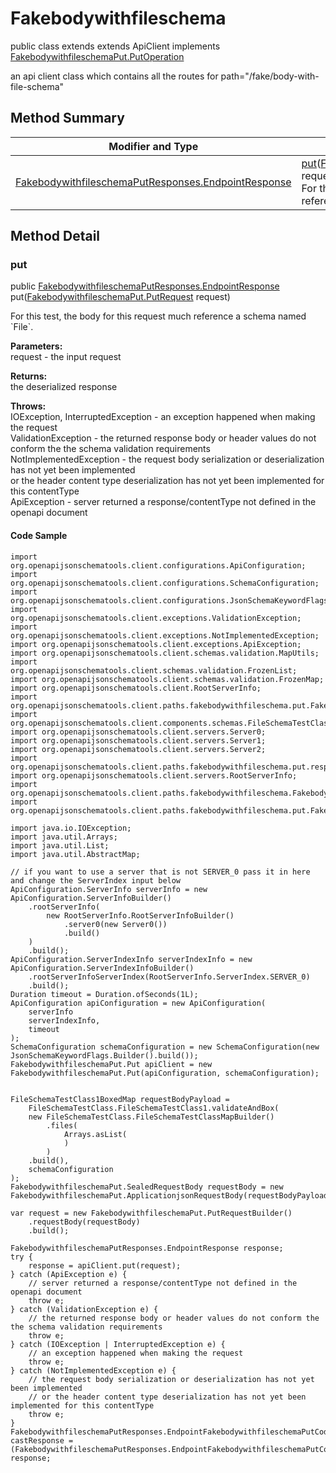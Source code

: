 # Fakebodywithfileschema

public class  extends extends ApiClient implements
[FakebodywithfileschemaPut.PutOperation](../../paths/fakebodywithfileschema/FakebodywithfileschemaPut.md#putoperation)

an api client class which contains all the routes for path="/fake/body-with-file-schema"

## Method Summary
| Modifier and Type | Method and Description |
| ----------------- | ---------------------- |
| [FakebodywithfileschemaPutResponses.EndpointResponse](../../paths/fakebodywithfileschema/put/FakebodywithfileschemaPutResponses.md#endpointresponse) | [put](#put)([FakebodywithfileschemaPut.PutRequest](../../paths/fakebodywithfileschema/FakebodywithfileschemaPut#putrequest) request)<br>For this test, the body for this request much reference a schema named &#x60;File&#x60;. |

## Method Detail

### put
public [FakebodywithfileschemaPutResponses.EndpointResponse](../../paths/fakebodywithfileschema/put/FakebodywithfileschemaPutResponses.md#endpointresponse) put([FakebodywithfileschemaPut.PutRequest](../../paths/fakebodywithfileschema/FakebodywithfileschemaPut#putrequest) request)

For this test, the body for this request much reference a schema named &#x60;File&#x60;.

**Parameters:**<br>
request - the input request

**Returns:**<br>
the deserialized response

**Throws:**<br>
IOException, InterruptedException - an exception happened when making the request<br>
ValidationException - the returned response body or header values do not conform the the schema validation requirements<br>
NotImplementedException - the request body serialization or deserialization has not yet been implemented<br>
                          or the header content type deserialization has not yet been implemented for this contentType<br>
ApiException - server returned a response/contentType not defined in the openapi document<br>

#### Code Sample
```
import org.openapijsonschematools.client.configurations.ApiConfiguration;
import org.openapijsonschematools.client.configurations.SchemaConfiguration;
import org.openapijsonschematools.client.configurations.JsonSchemaKeywordFlags;
import org.openapijsonschematools.client.exceptions.ValidationException;
import org.openapijsonschematools.client.exceptions.NotImplementedException;
import org.openapijsonschematools.client.exceptions.ApiException;
import org.openapijsonschematools.client.schemas.validation.MapUtils;
import org.openapijsonschematools.client.schemas.validation.FrozenList;
import org.openapijsonschematools.client.schemas.validation.FrozenMap;
import org.openapijsonschematools.client.RootServerInfo;
import org.openapijsonschematools.client.paths.fakebodywithfileschema.put.FakebodywithfileschemaPutRequestBody;
import org.openapijsonschematools.client.components.schemas.FileSchemaTestClass;
import org.openapijsonschematools.client.servers.Server0;
import org.openapijsonschematools.client.servers.Server1;
import org.openapijsonschematools.client.servers.Server2;
import org.openapijsonschematools.client.paths.fakebodywithfileschema.put.responses.FakebodywithfileschemaPutCode200Response;
import org.openapijsonschematools.client.servers.RootServerInfo;
import org.openapijsonschematools.client.paths.fakebodywithfileschema.FakebodywithfileschemaPut;
import org.openapijsonschematools.client.paths.fakebodywithfileschema.put.FakebodywithfileschemaPutResponses;

import java.io.IOException;
import java.util.Arrays;
import java.util.List;
import java.util.AbstractMap;

// if you want to use a server that is not SERVER_0 pass it in here and change the ServerIndex input below
ApiConfiguration.ServerInfo serverInfo = new ApiConfiguration.ServerInfoBuilder()
    .rootServerInfo(
        new RootServerInfo.RootServerInfoBuilder()
            .server0(new Server0())
            .build()
    )
    .build();
ApiConfiguration.ServerIndexInfo serverIndexInfo = new ApiConfiguration.ServerIndexInfoBuilder()
    .rootServerInfoServerIndex(RootServerInfo.ServerIndex.SERVER_0)
    .build();
Duration timeout = Duration.ofSeconds(1L);
ApiConfiguration apiConfiguration = new ApiConfiguration(
    serverInfo
    serverIndexInfo,
    timeout
);
SchemaConfiguration schemaConfiguration = new SchemaConfiguration(new JsonSchemaKeywordFlags.Builder().build());
FakebodywithfileschemaPut.Put apiClient = new FakebodywithfileschemaPut.Put(apiConfiguration, schemaConfiguration);


FileSchemaTestClass1BoxedMap requestBodyPayload =
    FileSchemaTestClass.FileSchemaTestClass1.validateAndBox(
    new FileSchemaTestClass.FileSchemaTestClassMapBuilder()
        .files(
            Arrays.asList(
            )
        )
    .build(),
    schemaConfiguration
);
FakebodywithfileschemaPut.SealedRequestBody requestBody = new FakebodywithfileschemaPut.ApplicationjsonRequestBody(requestBodyPayload);

var request = new FakebodywithfileschemaPut.PutRequestBuilder()
    .requestBody(requestBody)
    .build();

FakebodywithfileschemaPutResponses.EndpointResponse response;
try {
    response = apiClient.put(request);
} catch (ApiException e) {
    // server returned a response/contentType not defined in the openapi document
    throw e;
} catch (ValidationException e) {
    // the returned response body or header values do not conform the the schema validation requirements
    throw e;
} catch (IOException | InterruptedException e) {
    // an exception happened when making the request
    throw e;
} catch (NotImplementedException e) {
    // the request body serialization or deserialization has not yet been implemented
    // or the header content type deserialization has not yet been implemented for this contentType
    throw e;
}
FakebodywithfileschemaPutResponses.EndpointFakebodywithfileschemaPutCode200Response castResponse = (FakebodywithfileschemaPutResponses.EndpointFakebodywithfileschemaPutCode200Response) response;
```